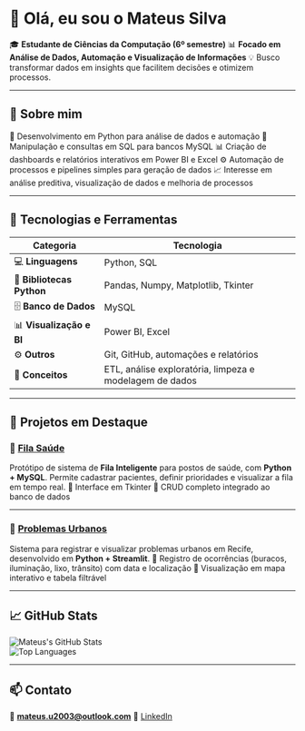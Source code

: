 # 👋 Olá, eu sou o Mateus Silva

🎓 **Estudante de Ciências da Computação (6º semestre)**
📊 **Focado em Análise de Dados, Automação e Visualização de Informações**
💡 Busco transformar dados em insights que facilitem decisões e otimizem processos.

---

## 🧠 Sobre mim

🐍 Desenvolvimento em Python para análise de dados e automação
💾 Manipulação e consultas em SQL para bancos MySQL
📊 Criação de dashboards e relatórios interativos em Power BI e Excel
⚙️ Automação de processos e pipelines simples para geração de dados
📈 Interesse em análise preditiva, visualização de dados e melhoria de processos

---

## 🧰 Tecnologias e Ferramentas

| Categoria | Tecnologia |
|------------|--------------|
| 💻 **Linguagens** | Python, SQL |
| 🧮 **Bibliotecas Python** | Pandas, Numpy, Matplotlib, Tkinter |
| 🗄️ **Banco de Dados** | MySQL |
| 📊 **Visualização e BI** | Power BI, Excel |
| ⚙️ **Outros** | Git, GitHub, automações e relatórios |
| 🧩 **Conceitos** | ETL, análise exploratória, limpeza e modelagem de dados |

---

## 🚀 Projetos em Destaque

### 🏥 [Fila Saúde](https://github.com/mateussxz/fila_saude)
Protótipo de sistema de **Fila Inteligente** para postos de saúde, com **Python + MySQL**.
Permite cadastrar pacientes, definir prioridades e visualizar a fila em tempo real.
🔹 Interface em Tkinter 
🔹 CRUD completo integrado ao banco de dados

---

### 🌆 [Problemas Urbanos](https://github.com/mateussxz/projeto-problemas-urbanos)
Sistema para registrar e visualizar problemas urbanos em Recife, desenvolvido em **Python + Streamlit**.
🔹 Registro de ocorrências (buracos, iluminação, lixo, trânsito) com data e localização
🔹 Visualização em mapa interativo e tabela filtrável

---

## 📈 GitHub Stats

![Mateus's GitHub Stats](https://github-readme-stats.vercel.app/api?username=mateussxz&show_icons=true&theme=radical)  
![Top Languages](https://github-readme-stats.vercel.app/api/top-langs/?username=mateussxz&layout=compact&theme=radical)

---

## 📫 Contato

📧 **mateus.u2003@outlook.com**
🔗 [LinkedIn](https://www.linkedin.com/in/mmateussilva)

<!--
**mateussxz/mateussxz** is a ✨ _special_ ✨ repository because its `README.md` (this file) appears on your GitHub profile.

Here are some ideas to get you started:

- 🔭 I’m currently working on ...
- 🌱 I’m currently learning ...
- 👯 I’m looking to collaborate on ...
- 🤔 I’m looking for help with ...
- 💬 Ask me about ...
- 📫 How to reach me: ...
- 😄 Pronouns: ...
- ⚡ Fun fact: ...
-->
